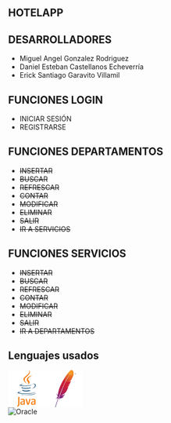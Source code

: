 ## HOTELAPP

## DESARROLLADORES
- Miguel Angel Gonzalez Rodriguez
- Daniel Esteban Castellanos Echeverría
- Erick Santiago Garavito Villamil


## FUNCIONES LOGIN
- INICIAR SESIÓN
- REGISTRARSE

## FUNCIONES DEPARTAMENTOS
- ~~INSERTAR~~
- ~~BUSCAR~~
- ~~REFRESCAR~~ 
- ~~CONTAR~~
- ~~MODIFICAR~~
- ~~ELIMINAR~~
- ~~SALIR~~
- ~~IR A SERVICIOS~~

## FUNCIONES SERVICIOS
- ~~INSERTAR~~
- ~~BUSCAR~~
- ~~REFRESCAR~~ 
- ~~CONTAR~~
- ~~MODIFICAR~~
- ~~ELIMINAR~~
- ~~SALIR~~
- ~~IR A DEPARTAMENTOS~~

## Lenguajes usados
<img align="left" alt="Java" width="76px" src="https://raw.githubusercontent.com/github/explore/80688e429a7d4ef2fca1e82350fe8e3517d3494d/topics/java/java.png" />
<img align="left" alt="Maven" width="76px" src="https://raw.githubusercontent.com/github/explore/80688e429a7d4ef2fca1e82350fe8e3517d3494d/topics/maven/maven.png" />
<img align="left" alt="Oracle" height="76px" width="1000px" src="https://logodownload.org/wp-content/uploads/2014/04/oracle-logo-18.png" />
